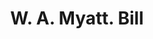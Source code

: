 ---
doi: 10.7916/D8DN5H80
date_other: '1900'
date_other_textual: 1900-1909
form: printed ephemera
genre:
- Invoices
name:
- W. A. Myatt
object_in_context_url: https://biggert.cul.columbia.edu/items/view/ave_biggert_01891
subject_hierarchical_geographic:
- Raleigh, North Carolina, United States
subject_name:
- W. A. Myatt
title: W. A. Myatt. Bill
sort_title: W. A. Myatt. Bill
call_number: ave_biggert_01891
coordinates:
- 35.766666666666666,-78.63333333333334
pid: ave_biggert_01891
identifiers: ave_biggert_01891
thumbnail: https://derivativo-1.library.columbia.edu/iiif/2/ldpd:490602/full/!256,256/0/native.jpg
permalink: /biggert/ave_biggert_01891/
layout: iiif-image-page
---